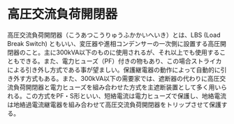 # 高圧交流負荷開閉器

高圧交流負荷開閉器（こうあつこうりゅうふかかいへいき）とは、LBS (Load Break Switch) ともいい、変圧器や進相コンデンサーの一次側に設置する高圧開閉器のこと。主に300kVA以下のものに使用されるが、それ以上でも使用することもできる。また、電力ヒューズ（PF）付きの物もあり、この場合ストライカによる引き外し方式である事が望ましい。保護継電器の動作によって自動的に引き外す方式もある。また、300kVA以下の需要家では、遮断器の代わりに高圧交流負荷開閉器と電力ヒューズを組み合わせた方式を主遮断装置として多く用いられる。この方式をPF・S形といい、短絡電流は電力ヒューズで保護し、地絡電流は地絡過電流継電器を組み合わせて高圧交流負荷開閉器をトリップさせて保護する。